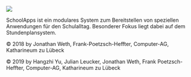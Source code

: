![](https://user-images.githubusercontent.com/24552951/62492340-a02d9a80-b7ce-11e9-836d-f3846908641a.png)

SchoolApps ist ein modulares System zum Bereitstellen von speziellen Anwendungen für den Schulalltag. Besonderer Fokus liegt dabei auf dem Stundenplansystem.

© 2018 by Jonathan Weth, Frank-Poetzsch-Heffter, Computer-AG, Katharineum zu Lübeck

© 2019 by Hangzhi Yu, Julian Leucker, Jonathan Weth, Frank Poetzsch-Heffter, Computer-AG, Katharineum zu Lübeck